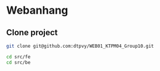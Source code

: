 # Webanhang

## Clone project

```bash
git clone git@github.com:dtpvy/WEB01_KTPM04_Group10.git

cd src/fe
cd src/be
```
